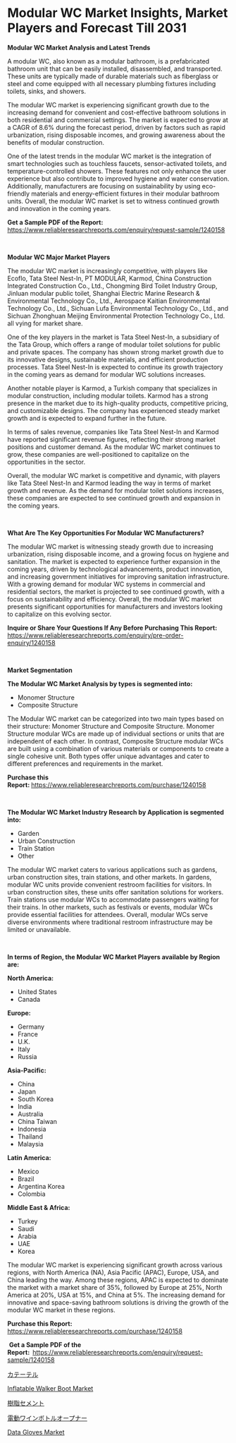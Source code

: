 <p><h1>Modular WC Market Insights, Market Players and Forecast Till 2031</h1></p><p><strong>Modular WC Market Analysis and Latest Trends</strong></p>
<p><p>A modular WC, also known as a modular bathroom, is a prefabricated bathroom unit that can be easily installed, disassembled, and transported. These units are typically made of durable materials such as fiberglass or steel and come equipped with all necessary plumbing fixtures including toilets, sinks, and showers.</p><p>The modular WC market is experiencing significant growth due to the increasing demand for convenient and cost-effective bathroom solutions in both residential and commercial settings. The market is expected to grow at a CAGR of 8.6% during the forecast period, driven by factors such as rapid urbanization, rising disposable incomes, and growing awareness about the benefits of modular construction.</p><p>One of the latest trends in the modular WC market is the integration of smart technologies such as touchless faucets, sensor-activated toilets, and temperature-controlled showers. These features not only enhance the user experience but also contribute to improved hygiene and water conservation. Additionally, manufacturers are focusing on sustainability by using eco-friendly materials and energy-efficient fixtures in their modular bathroom units. Overall, the modular WC market is set to witness continued growth and innovation in the coming years.</p></p>
<p><strong>Get a Sample PDF of the Report:&nbsp;</strong> <a href="https://www.reliableresearchreports.com/enquiry/request-sample/1240158">https://www.reliableresearchreports.com/enquiry/request-sample/1240158</a></p>
<p>&nbsp;</p>
<p><strong>Modular WC Major Market Players</strong></p>
<p><p>The modular WC market is increasingly competitive, with players like Ecoflo, Tata Steel Nest-In, PT MODULAR, Karmod, China Construction Integrated Construction Co., Ltd., Chongming Bird Toilet Industry Group, Jinluan modular public toilet, Shanghai Electric Marine Research & Environmental Technology Co., Ltd., Aerospace Kaitian Environmental Technology Co., Ltd., Sichuan Lufa Environmental Technology Co., Ltd., and Sichuan Zhonghuan Meijing Environmental Protection Technology Co., Ltd. all vying for market share.</p><p>One of the key players in the market is Tata Steel Nest-In, a subsidiary of the Tata Group, which offers a range of modular toilet solutions for public and private spaces. The company has shown strong market growth due to its innovative designs, sustainable materials, and efficient production processes. Tata Steel Nest-In is expected to continue its growth trajectory in the coming years as demand for modular WC solutions increases.</p><p>Another notable player is Karmod, a Turkish company that specializes in modular construction, including modular toilets. Karmod has a strong presence in the market due to its high-quality products, competitive pricing, and customizable designs. The company has experienced steady market growth and is expected to expand further in the future.</p><p>In terms of sales revenue, companies like Tata Steel Nest-In and Karmod have reported significant revenue figures, reflecting their strong market positions and customer demand. As the modular WC market continues to grow, these companies are well-positioned to capitalize on the opportunities in the sector.</p><p>Overall, the modular WC market is competitive and dynamic, with players like Tata Steel Nest-In and Karmod leading the way in terms of market growth and revenue. As the demand for modular toilet solutions increases, these companies are expected to see continued growth and expansion in the coming years.</p></p>
<p>&nbsp;</p>
<p><strong>What Are The Key Opportunities For Modular WC Manufacturers?</strong></p>
<p><p>The modular WC market is witnessing steady growth due to increasing urbanization, rising disposable income, and a growing focus on hygiene and sanitation. The market is expected to experience further expansion in the coming years, driven by technological advancements, product innovation, and increasing government initiatives for improving sanitation infrastructure. With a growing demand for modular WC systems in commercial and residential sectors, the market is projected to see continued growth, with a focus on sustainability and efficiency. Overall, the modular WC market presents significant opportunities for manufacturers and investors looking to capitalize on this evolving sector.</p></p>
<p><strong>Inquire or Share Your Questions If Any Before Purchasing This Report:</strong> <a href="https://www.reliableresearchreports.com/enquiry/pre-order-enquiry/1240158">https://www.reliableresearchreports.com/enquiry/pre-order-enquiry/1240158</a></p>
<p>&nbsp;</p>
<p><strong>Market Segmentation</strong></p>
<p><strong>The Modular WC Market Analysis by types is segmented into:</strong></p>
<p><ul><li>Monomer Structure</li><li>Composite Structure</li></ul></p>
<p><p>The Modular WC market can be categorized into two main types based on their structure: Monomer Structure and Composite Structure. Monomer Structure modular WCs are made up of individual sections or units that are independent of each other. In contrast, Composite Structure modular WCs are built using a combination of various materials or components to create a single cohesive unit. Both types offer unique advantages and cater to different preferences and requirements in the market.</p></p>
<p><strong>Purchase this Report:&nbsp;</strong><a href="https://www.reliableresearchreports.com/purchase/1240158">https://www.reliableresearchreports.com/purchase/1240158</a></p>
<p>&nbsp;</p>
<p><strong>The Modular WC Market Industry Research by Application is segmented into:</strong></p>
<p><ul><li>Garden</li><li>Urban Construction</li><li>Train Station</li><li>Other</li></ul></p>
<p><p>The modular WC market caters to various applications such as gardens, urban construction sites, train stations, and other markets. In gardens, modular WC units provide convenient restroom facilities for visitors. In urban construction sites, these units offer sanitation solutions for workers. Train stations use modular WCs to accommodate passengers waiting for their trains. In other markets, such as festivals or events, modular WCs provide essential facilities for attendees. Overall, modular WCs serve diverse environments where traditional restroom infrastructure may be limited or unavailable.</p></p>
<p>&nbsp;</p>
<p><strong>In terms of Region, the Modular WC Market Players available by Region are:</strong></p>
<p>
    <p> <strong> North America: </strong>
        <ul>
            <li>United States</li>
            <li>Canada</li>
        </ul>
        </p> 
    <p> <strong> Europe: </strong>
        <ul>
            <li>Germany</li>
            <li>France</li>
            <li>U.K.</li>
            <li>Italy</li>
            <li>Russia</li>
        </ul>
        </p> 
    <p> <strong> Asia-Pacific: </strong>
        <ul>
            <li>China</li>
            <li>Japan</li>
            <li>South Korea</li>
            <li>India</li>
            <li>Australia</li>
            <li>China Taiwan</li>
            <li>Indonesia</li>
            <li>Thailand</li>
            <li>Malaysia</li>
        </ul>
        </p> 
    <p> <strong> Latin America: </strong>
        <ul>
            <li>Mexico</li>
            <li>Brazil</li>
            <li>Argentina Korea</li>
            <li>Colombia</li>
        </ul>
        </p> 
    <p> <strong> Middle East & Africa: </strong>
        <ul>
            <li>Turkey</li>
            <li>Saudi</li>
            <li>Arabia</li>
            <li>UAE</li>
            <li>Korea</li>
        </ul>
    </p>
    </p>
<p><p>The modular WC market is experiencing significant growth across various regions, with North America (NA), Asia Pacific (APAC), Europe, USA, and China leading the way. Among these regions, APAC is expected to dominate the market with a market share of 35%, followed by Europe at 25%, North America at 20%, USA at 15%, and China at 5%. The increasing demand for innovative and space-saving bathroom solutions is driving the growth of the modular WC market in these regions.</p></p>
<p><strong>Purchase this Report: </strong><a href="https://www.reliableresearchreports.com/purchase/1240158">https://www.reliableresearchreports.com/purchase/1240158</a></p>
<p>&nbsp;<strong>Get a Sample PDF of the Report:&nbsp;&nbsp;</strong><a href="https://www.reliableresearchreports.com/enquiry/request-sample/1240158">https://www.reliableresearchreports.com/enquiry/request-sample/1240158</a></p>
<p><strong></strong></p>
<p><p><a href="https://medium.com/@melliestracke2023/%E3%82%AB%E3%83%86%E3%83%BC%E3%83%86%E3%83%AB%E5%B8%82%E5%A0%B4%E5%88%86%E6%9E%90-%E3%81%9D%E3%81%AEcagr-%E5%B8%82%E5%A0%B4%E3%82%BB%E3%82%B0%E3%83%A1%E3%83%B3%E3%83%86%E3%83%BC%E3%82%B7%E3%83%A7%E3%83%B3-%E3%81%8A%E3%82%88%E3%81%B3%E3%82%B0%E3%83%AD%E3%83%BC%E3%83%90%E3%83%AB%E6%A5%AD%E7%95%8C%E6%A6%82%E8%A6%81-265868a66c99">カテーテル</a></p><p><a href="https://issuu.com/reportprime-2/docs/inflatable-walker-boot-market-size-2030.pptx">Inflatable Walker Boot Market</a></p><p><a href="https://github.com/EstelWisozk1/Market-Research-Report-List-1/blob/main/80520045461.md">樹脂セメント</a></p><p><a href="https://github.com/lrlmopnhwd79300/Market-Research-Report-List-1/blob/main/62770925460.md">電動ワインボトルオープナー</a></p><p><a href="https://github.com/Hazelklievgspy6vdcsmu106w/Market-Research-Report-List-1/blob/main/data-gloves-market.md">Data Gloves Market</a></p></p>